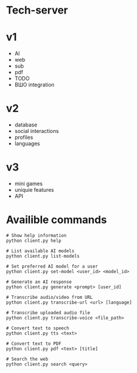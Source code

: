 # Tech-server
# v1
 - AI
 - web
 - sub
 - pdf
 - TODO
 - ВШО integration

# v2
 - database
 - social interactions
 - profiles
 - languages

# v3
 - mini games
 - uniquie features
 - API

# Availible commands
```
# Show help information
python client.py help

# List available AI models
python client.py list-models

# Set preferred AI model for a user
python client.py set-model <user_id> <model_id>

# Generate an AI response
python client.py generate <prompt> [user_id]

# Transcribe audio/video from URL
python client.py transcribe-url <url> [language]

# Transcribe uploaded audio file
python client.py transcribe-voice <file_path>

# Convert text to speech
python client.py tts <text>

# Convert text to PDF
python client.py pdf <text> [title]

# Search the web
python client.py search <query>
```
